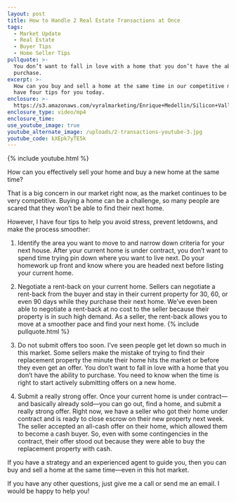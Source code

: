 ```yaml
---
layout: post
title: How to Handle 2 Real Estate Transactions at Once
tags:
  - Market Update
  - Real Estate
  - Buyer Tips
  - Home Seller Tips
pullquote: >-
  You don’t want to fall in love with a home that you don’t have the ability to
  purchase.
excerpt: >-
  How can you buy and sell a home at the same time in our competitive market? I
  have four tips for you today.
enclosure: >-
  https://s3.amazonaws.com/vyralmarketing/Enrique+Medellin/Silicon+Valley+Real+Estate-+How+to+Handle+2+Real+Estate+Transactions+at+Once.mp4
enclosure_type: video/mp4
enclosure_time:
use_youtube_image: true
youtube_alternate_image: /uploads/2-transactions-youtube-3.jpg
youtube_code: kXEpk7yTE5k
---
```



{% include youtube.html %}

How can you effectively sell your home and buy a new home at the same time?

That is a big concern in our market right now, as the market continues to be very competitive. Buying a home can be a challenge, so many people are scared that they won’t be able to find their next home.

However, I have four tips to help you avoid stress, prevent letdowns, and make the process smoother:

1. Identify the area you want to move to and narrow down criteria for your next house. After your current home is under contract, you don’t want to spend time trying pin down where you want to live next. Do your homework up front and know where you are headed next before listing your current home.

2. Negotiate a rent-back on your current home. Sellers can negotiate a rent-back from the buyer and stay in their current property for 30, 60, or even 90 days while they purchase their next home. We’ve even been able to negotiate a rent-back at no cost to the seller because their property is in such high demand. As a seller, the rent-back allows you to move at a smoother pace and find your next home. {% include pullquote.html %}

3. Do not submit offers too soon. I’ve seen people get let down so much in this market. Some sellers make the mistake of trying to find their replacement property the minute their home hits the market or before they even get an offer. You don’t want to fall in love with a home that you don’t have the ability to purchase. You need to know when the time is right to start actively submitting offers on a new home.

4. Submit a really strong offer. Once your current home is under contract—and basically already sold—you can go out, find a home, and submit a really strong offer. Right now, we have a seller who got their home under contract and is ready to close escrow on their new property next week. The seller accepted an all-cash offer on their home, which allowed them to become a cash buyer. So, even with some contingencies in the contract, their offer stood out because they were able to buy the replacement property with cash.

If you have a strategy and an experienced agent to guide you, then you can buy and sell a home at the same time—even in this hot market.

If you have any other questions, just give me a call or send me an email. I would be happy to help you!